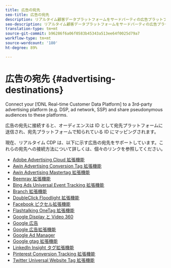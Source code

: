 ```yaml
---
title: 広告の宛先
seo-title: 広告の宛先
description: リアルタイム顧客データプラットフォームをサードパーティの広告プラットフォーム（DSP、広告ネットワーク、SSP など）に接続し、偽名のオーディエンスをこれらのプラットフォームと共有します。
seo-description: リアルタイム顧客データプラットフォームをサードパーティの広告プラットフォーム（DSP、広告ネットワーク、SSP など）に接続し、偽名のオーディエンスをこれらのプラットフォームと共有します。
translation-type: tm+mt
source-git-commit: b96286f6a06f0583b45343a513ee64f0025d79a7
workflow-type: tm+mt
source-wordcount: '180'
ht-degree: 89%

---
```



# 広告の宛先 {#advertising-destinations}

Connect your [!DNL Real-time Customer Data Platform] to a 3rd-party advertising platform (e.g. DSP, ad network, SSP) and share pseudonymous audiences to these platforms.

広告の宛先に接続すると、オーディエンスは ID として宛先プラットフォームに送信され、宛先プラットフォームで知られている ID にマッピングされます。

現在、リアルタイム CDP は、以下に示す広告の宛先をサポートしています。これらの宛先への接続方法について詳しくは、個々のリンクを参照してください。

* [Adobe Advertising Cloud 拡張機能](/help/rtcdp/destinations/adobe-advertising-cloud-extension.md)
* [Awin Advertising Conversion Tag 拡張機能](/help/rtcdp/destinations/awin-conversiontag-extension.md)
* [Awin Advertising Mastertag 拡張機能](/help/rtcdp/destinations/awin-mastertag-extension.md)
* [Beemray 拡張機能](beemray-extension.md)
* [Bing Ads Universal Event Tracking 拡張機能](/help/rtcdp/destinations/bing-ads-extension.md)
* [Branch 拡張機能](/help/rtcdp/destinations/branch-extension.md)
* [DoubleClick Floodlight 拡張機能](/help/rtcdp/destinations/doubleclick-floodlight-extension.md)
* [Facebook ピクセル拡張機能](/help/rtcdp/destinations/facebook-pixel-extension.md)
* [Flashtalking OneTag 拡張機能](/help/rtcdp/destinations/flashtalking-extension.md)
* [Google Display と Video 360](/help/rtcdp/destinations/google-dv360-destination.md)
* [Google 広告](/help/rtcdp/destinations/google-ads-destination.md)
* [Google 広告拡張機能](/help/rtcdp/destinations/google-ads-extension.md)
* [Google Ad Manager](/help/rtcdp/destinations/google-ad-manager-destination.md)
* [Google gtag 拡張機能](/help/rtcdp/destinations/gtag-advertising-extension.md)
* [LinkedIn Insight タグ拡張機能](linkedin-extension.md)
* [Pinterest Conversion Tracking 拡張機能](pinterest-extension.md)
* [Twitter Universal Website Tag 拡張機能](twitter-uwt-extension.md)

